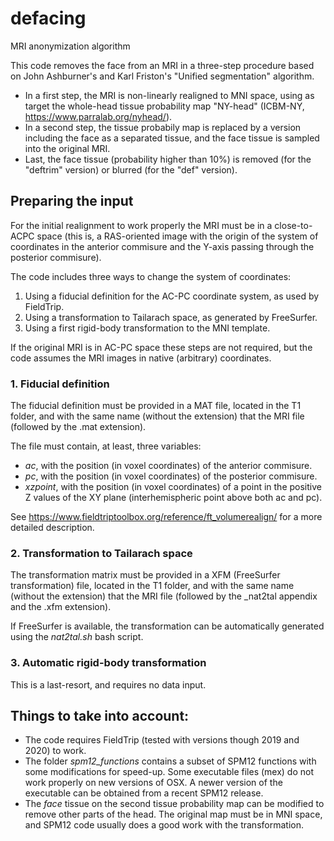 # defacing
MRI anonymization algorithm

This code removes the face from an MRI in a three-step procedure based on John Ashburner's and Karl Friston's "Unified segmentation" algorithm.

* In a first step, the MRI is non-linearly realigned to MNI space, using as target the whole-head tissue probability map "NY-head" (ICBM-NY, https://www.parralab.org/nyhead/).
* In a second step, the tissue probabily map is replaced by a version including the face as a separated tissue, and the face tissue is sampled into the original MRI.
* Last, the face tissue (probability higher than 10%) is removed (for the "deftrim" version) or blurred (for the "def" version).

## Preparing the input

For the initial realignment to work properly the MRI must be in a close-to-ACPC space (this is, a RAS-oriented image with the origin of the system of coordinates in the anterior commisure and the Y-axis passing through the posterior commisure).

The code includes three ways to change the system of coordinates:
1. Using a fiducial definition for the AC-PC coordinate system, as used by FieldTrip.
2. Using a transformation to Tailarach space, as generated by FreeSurfer.
3. Using a first rigid-body transformation to the MNI template.

If the original MRI is in AC-PC space these steps are not required, but the code assumes the MRI images in native (arbitrary) coordinates.

### 1. Fiducial definition

The fiducial definition must be provided in a MAT file, located in the T1 folder, and with the same name (without the extension) that the MRI file (followed by the .mat extension).

The file must contain, at least, three variables:
* _ac_, with the position (in voxel coordinates) of the anterior commisure.
* _pc_, with the position (in voxel coordinates) of the posterior commisure.
* _xzpoint_, with the position (in voxel coordinates) of a point in the positive Z values of the XY plane (interhemispheric point above both ac and pc).

See https://www.fieldtriptoolbox.org/reference/ft_volumerealign/ for a more detailed description.

### 2. Transformation to Tailarach space

The transformation matrix must be provided in a XFM (FreeSurfer transformation) file, located in the T1 folder, and with the same name (without the extension) that the MRI file (followed by the _nat2tal appendix and the .xfm extension).

If FreeSurfer is available, the transformation can be automatically generated using the _nat2tal.sh_ bash script.

### 3. Automatic rigid-body transformation

This is a last-resort, and requires no data input.

## Things to take into account:
* The code requires FieldTrip (tested with versions though 2019 and 2020) to work.
* The folder _spm12_functions_ contains a subset of SPM12 functions with some modifications for speed-up. Some executable files (mex) do not work properly on new versions of OSX. A newer version of the executable can be obtained from a recent SPM12 release.
* The _face_ tissue on the second tissue probability map can be modified to remove other parts of the head. The original map must be in MNI space, and SPM12 code usually does a good work with the transformation.

